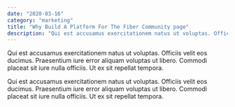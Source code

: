 ```yaml
---
date: "2020-03-16"
category: "marketing"
title: "Why Build A Platform For The Fiber Community page"
description: "Qui est accusamus exercitationem natus ut voluptas. Officiis velit eos ducimus. Praesentium iure error aliquam voluptas ut libero. Commodi placeat sit iure nulla officiis. Ut ex sit repellat tempora."
---
```


Qui est accusamus exercitationem natus ut voluptas. Officiis velit eos ducimus. Praesentium iure error aliquam voluptas ut libero. Commodi placeat sit iure nulla officiis. Ut ex sit repellat tempora.

Qui est accusamus exercitationem natus ut voluptas. Officiis velit eos ducimus. Praesentium iure error aliquam voluptas ut libero. Commodi placeat sit iure nulla officiis. Ut ex sit repellat tempora.
